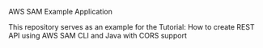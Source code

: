 AWS SAM Example Application

This repository serves as an example for the Tutorial: How to create REST API using AWS SAM CLI and Java with CORS support

